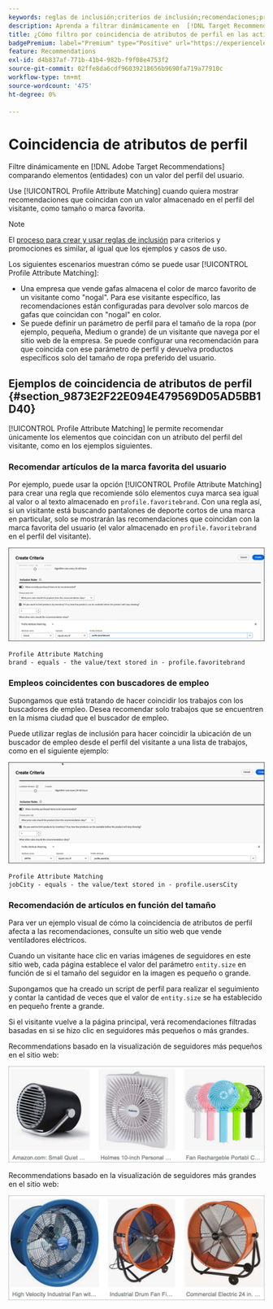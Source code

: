 ```yaml
---
keywords: reglas de inclusión;criterios de inclusión;recomendaciones;promoción;promociones;filtrado dinámico;dinámico;coincidencia de atributos de perfil
description: Aprenda a filtrar dinámicamente en  [!DNL Target Recommendations] comparando elementos (entidades) con un valor del perfil del usuario.
title: ¿Cómo filtro por coincidencia de atributos de perfil en las actividades de Recommendations?
badgePremium: label="Premium" type="Positive" url="https://experienceleague.adobe.com/docs/target/using/introduction/intro.html?lang=en#premium newtab=true" tooltip="Consulte qué se incluye en Target Premium."
feature: Recommendations
exl-id: d4b837af-771b-41b4-982b-f9f08e4753f2
source-git-commit: 02ffe8da6cdf96039218656b9690fa719a77910c
workflow-type: tm+mt
source-wordcount: '475'
ht-degree: 0%

---
```


# Coincidencia de atributos de perfil

Filtre dinámicamente en [!DNL Adobe Target Recommendations] comparando elementos (entidades) con un valor del perfil del usuario.

Use [!UICONTROL Profile Attribute Matching] cuando quiera mostrar recomendaciones que coincidan con un valor almacenado en el perfil del visitante, como tamaño o marca favorita.

>[!NOTE]
>
>El [proceso para crear y usar reglas de inclusión](/help/main/c-recommendations/c-algorithms/use-dynamic-and-static-inclusion-rules.md) para criterios y promociones es similar, al igual que los ejemplos y casos de uso.

Los siguientes escenarios muestran cómo se puede usar [!UICONTROL Profile Attribute Matching]:

* Una empresa que vende gafas almacena el color de marco favorito de un visitante como &quot;nogal&quot;. Para ese visitante específico, las recomendaciones están configuradas para devolver solo marcos de gafas que coincidan con &quot;nogal&quot; en color.
* Se puede definir un parámetro de perfil para el tamaño de la ropa (por ejemplo, pequeña, Medium o grande) de un visitante que navega por el sitio web de la empresa. Se puede configurar una recomendación para que coincida con ese parámetro de perfil y devuelva productos específicos solo del tamaño de ropa preferido del usuario.

## Ejemplos de coincidencia de atributos de perfil {#section_9873E2F22E094E479569D05AD5BB1D40}

[!UICONTROL Profile Attribute Matching] le permite recomendar únicamente los elementos que coincidan con un atributo del perfil del visitante, como en los ejemplos siguientes.

### Recomendar artículos de la marca favorita del usuario

Por ejemplo, puede usar la opción [!UICONTROL Profile Attribute Matching] para crear una regla que recomiende sólo elementos cuya marca sea igual al valor o al texto almacenado en `profile.favoritebrand`. Con una regla así, si un visitante está buscando pantalones de deporte cortos de una marca en particular, solo se mostrarán las recomendaciones que coincidan con la marca favorita del usuario (el valor almacenado en `profile.favoritebrand` en el perfil del visitante).

![Marca favorita](/help/main/c-recommendations/c-algorithms/assets/favorite-brand-new.png)

```
Profile Attribute Matching
brand - equals - the value/text stored in - profile.favoritebrand
```

### Empleos coincidentes con buscadores de empleo

Supongamos que está tratando de hacer coincidir los trabajos con los buscadores de empleo. Desea recomendar solo trabajos que se encuentren en la misma ciudad que el buscador de empleo.

Puede utilizar reglas de inclusión para hacer coincidir la ubicación de un buscador de empleo desde el perfil del visitante a una lista de trabajos, como en el siguiente ejemplo:

![Ciudad del usuario](/help/main/c-recommendations/c-algorithms/assets/city-new.png)

```
Profile Attribute Matching
jobCity - equals - the value/text stored in - profile.usersCity
```

### Recomendación de artículos en función del tamaño

Para ver un ejemplo visual de cómo la coincidencia de atributos de perfil afecta a las recomendaciones, consulte un sitio web que vende ventiladores eléctricos.

Cuando un visitante hace clic en varias imágenes de seguidores en este sitio web, cada página establece el valor del parámetro `entity.size` en función de si el tamaño del seguidor en la imagen es pequeño o grande.

Supongamos que ha creado un script de perfil para realizar el seguimiento y contar la cantidad de veces que el valor de `entity.size` se ha establecido en pequeño frente a grande.

Si el visitante vuelve a la página principal, verá recomendaciones filtradas basadas en si se hizo clic en seguidores más pequeños o más grandes.

Recommendations basado en la visualización de seguidores más pequeños en el sitio web:

![recomendaciones para pequeños fans](/help/main/c-recommendations/c-algorithms/assets/small-fans.png)

Recommendations basado en la visualización de seguidores más grandes en el sitio web:

![recomendaciones para fans grandes](/help/main/c-recommendations/c-algorithms/assets/large-fans.png)
